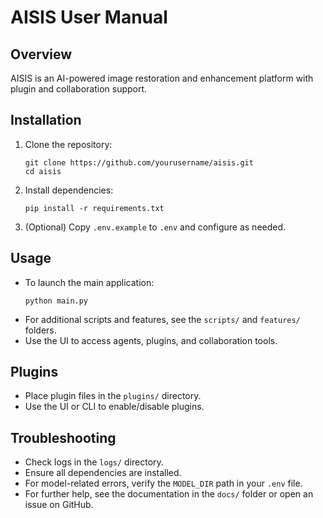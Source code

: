 # AISIS User Manual

## Overview
AISIS is an AI-powered image restoration and enhancement platform with plugin and collaboration support.

## Installation
1. Clone the repository:
   ```
   git clone https://github.com/yourusername/aisis.git
   cd aisis
   ```
2. Install dependencies:
   ```
   pip install -r requirements.txt
   ```
3. (Optional) Copy `.env.example` to `.env` and configure as needed.

## Usage
- To launch the main application:
  ```
  python main.py
  ```
- For additional scripts and features, see the `scripts/` and `features/` folders.
- Use the UI to access agents, plugins, and collaboration tools.

## Plugins
- Place plugin files in the `plugins/` directory.
- Use the UI or CLI to enable/disable plugins.

## Troubleshooting
- Check logs in the `logs/` directory.
- Ensure all dependencies are installed.
- For model-related errors, verify the `MODEL_DIR` path in your `.env` file.
- For further help, see the documentation in the `docs/` folder or open an issue on GitHub. 